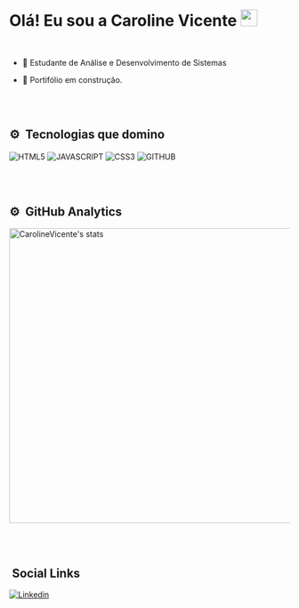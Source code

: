 <h1> Olá! Eu sou a Caroline Vicente <img src="https://raw.githubusercontent.com/kaueMarques/kaueMarques/master/hi.gif" width="30px"> </h1>
<br>

- 📖 Estudante de Análise e Desenvolvimento de Sistemas

- 🚧 Portifólio em construção.


<br><br>

## ⚙ &nbsp;Tecnologias que domino

<img align="center" alt="HTML5" 
src="https://img.shields.io/badge/HTML5-E34F26?style=for-the-badge&logo=html5&logoColor=white">
<img align="center" alt="JAVASCRIPT" 
src="https://img.shields.io/badge/JavaScript-F7DF1E?style=for-the-badge&logo=javascript&logoColor=black">
<img align="center" alt="CSS3" 
src="https://img.shields.io/badge/CSS3-1572B6?style=for-the-badge&logo=css3&logoColor=white"> 
<img align="center" alt="GITHUB"
src="https://img.shields.io/badge/GitHub-100000?style=for-the-badge&logo=github&logoColor=white"> 

<br><br>


## ⚙ &nbsp;GitHub Analytics

<p align="left">
  
<img width="530em" src="https://github-readme-stats.vercel.app/api?username=CarolineVicente&show_icons=true&theme=radical" alt="CarolineVicente's stats"/>


<br><br>

## &nbsp;Social Links

[![Linkedin](https://img.shields.io/badge/LinkedIn-0077B5?style=for-the-badge&logo=linkedin&logoColor=white)](https://www.linkedin.com/in/carolinevicentee/)


